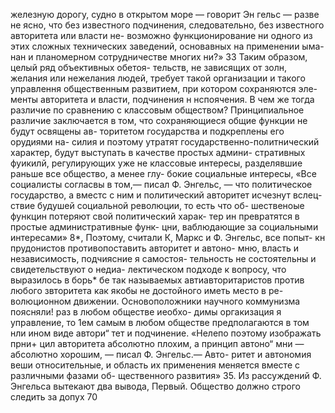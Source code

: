 железную дорогу, судно в открытом море — говорит Эн
гельс — разве не ясно, что без известного подчинения,
следовательно, без известного авторитета или власти не-
возможно функционирование ни одного из этих сложных
технических заведений, основавных на применении ыма-
нан и планомерном сотрудничестве многих ни?» 33
Таким образом, целый ряд объективных обетоя-
тельств, не зависящих от золн, желания или нежелания
людей, требует такой организации и такого управлення
общественным развитием, при котором сохраняются эле-
менты авторитета и власти, подчинения н нспоячения.
В чем же тогда различие по сравнению с классовым
обществом?
Принципиальное различие заключается в том, что
сохраняющиеся общие функции не будут освящены ав-
торитетом государства и подкреплены его орудиями на-
силия и поэтому утратят государственно-политнический
характер, будут выступать в качестве простых админи-
стративных фуикилй, регулирующих уже не классовые
интересы, разделявшие раньше все общество, а менее глу-
бокие социальные интересы, «Все социалисты согласвы в
том,— писал Ф. Энгельс, — что политическое государство, а
вместс с ним и политический авторитет исчезнут вслец-
ствие будушей социальной революции, то есть что об-
шественоые функцин потеряют свой политический харак-
тер ин превратятся в простые административные функ-
цни, ваблюдающие за социальными интересами» 8*,
Поэтому, считали К, Маркс и Ф. Энгельс, все попыт-
кн прудонистов противопоставить авторитет и автоно-
мню, власть и независимость, подчиясние я самостоя-
тельность не состоятельны и свидетельствуют о недиа-
лектическом подходе к вопросу, что выразилось в борь*
бе так называемых автиавторитаристов против любого
звторитета как якобы не достойного иметь место в ре-
волюционном движении. Основоположники научного
коммунизма поясняли! раз в любом обществе иеобхо-
димы оргакизация я управление, то 1ем самым в любом
обществе предполагаются в том нли ином виде автори“
тет и подчинение. «Нелепо поэтому изображать прни+
цил авторитета абсолютно плохим, а принцип автоно“
мни — абсолютно хорошим, — писал Ф. Энгельс.— Авто-
ритет и автономия веши относительные, и область их
применения меняется вместе с различными фазами об-
щественного развития» 35.
Из рассуждений Ф. Энгельса вытекают два вывода,
Первый. Общество должно строго следить за допух
70

